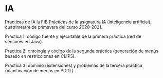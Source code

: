 # IA
Practicas de IA la FIB
Prácticas de la asignatura IA (inteligencia artificial), cuatrimestre de primavera del curso 2020-2021.

Practica 1: código fuente y ejecutable de la primera práctica (red de sensores en Java).

Practica 2: ontología y código de la segunda práctica (generación de menús basado en restricciones en CLIPS).

Practica 3: dominio (extensiones) y problemas de la tercera práctica (planificación de menús en PDDL).
